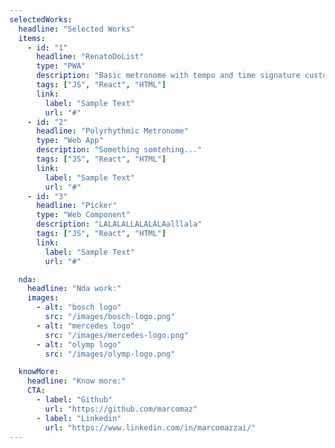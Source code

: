 ```yaml
---
selectedWorks:
  headline: "Selected Works"
  items:
    - id: "1"
      headline: "RenatoDoList"
      type: "PWA"
      description: "Basic metronome with tempo and time signature customisation."
      tags: ["JS", "React", "HTML"]
      link:
        label: "Sample Text"
        url: "#"
    - id: "2"
      headline: "Polyrhythmic Metronome"
      type: "Web App"
      description: "Something somtehing..."
      tags: ["JS", "React", "HTML"]
      link:
        label: "Sample Text"
        url: "#"
    - id: "3"
      headline: "Picker"
      type: "Web Component"
      description: "LALALALLALALALAalllala"
      tags: ["JS", "React", "HTML"]
      link:
        label: "Sample Text"
        url: "#"

  nda:
    headline: "Nda work:"
    images:
      - alt: "bosch logo"
        src: "/images/bosch-logo.png"
      - alt: "mercedes logo"
        src: "/images/mercedes-logo.png"
      - alt: "olymp logo"
        src: "/images/olymp-logo.png"

  knowMore:
    headline: "Know more:"
    CTA:
      - label: "Github"
        url: "https://github.com/marcomaz"
      - label: "Linkedin"
        url: "https://www.linkedin.com/in/marcomazzai/"
---
```

